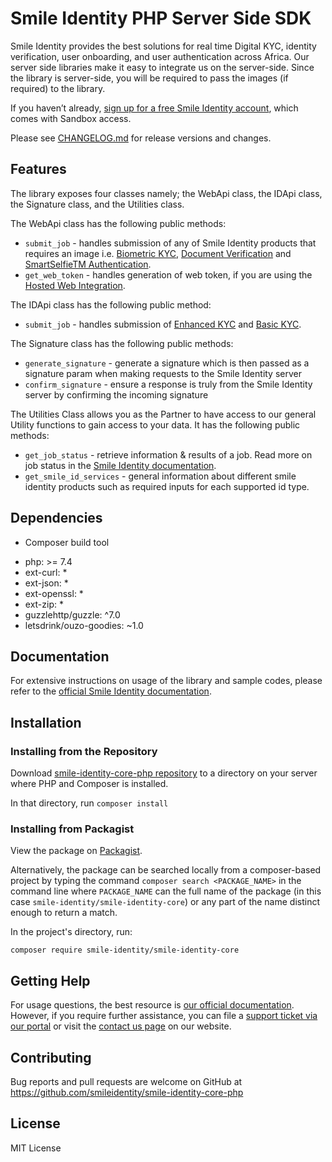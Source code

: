 # Smile Identity PHP Server Side SDK

Smile Identity provides the best solutions for real time Digital KYC, identity verification, user onboarding, and user authentication across Africa. Our server side libraries make it easy to integrate us on the server-side. Since the library is server-side, you will be required to pass the images (if required) to the library.

If you haven’t already, [sign up for a free Smile Identity account](https://www.smileidentity.com/schedule-a-demo/), which comes with Sandbox access.

Please see [CHANGELOG.md](CHANGELOG.md) for release versions and changes.

## Features

The library exposes four classes namely; the WebApi class, the IDApi class, the Signature class, and the Utilities class.

The WebApi class has the following public methods:

- `submit_job` - handles submission of any of Smile Identity products that requires an image i.e. [Biometric KYC](https://docs.smileidentity.com/products/biometric-kyc), [Document Verification](https://docs.smileidentity.com/products/document-verification) and [SmartSelfieTM Authentication](https://docs.smileidentity.com/products/biometric-authentication).
- `get_web_token` - handles generation of web token, if you are using the [Hosted Web Integration](https://docs.smileidentity.com/web-mobile-web/web-integration-beta).

The IDApi class has the following public method:

- `submit_job` - handles submission of [Enhanced KYC](https://docs.smileidentity.com/products/identity-lookup) and [Basic KYC](https://docs.smileidentity.com/products/id-verification).

The Signature class has the following public methods:

- `generate_signature` - generate a signature which is then passed as a signature param when making requests to the Smile Identity server
- `confirm_signature` - ensure a response is truly from the Smile Identity server by confirming the incoming signature

The Utilities Class allows you as the Partner to have access to our general Utility functions to gain access to your data. It has the following public methods:

- `get_job_status` - retrieve information & results of a job. Read more on job status in the [Smile Identity documentation](https://docs.smileidentity.com/further-reading/job-status).
- `get_smile_id_services` - general information about different smile identity products such as required inputs for each supported id type.

## Dependencies

* Composer build tool
- php: >= 7.4
- ext-curl: *
- ext-json: *
- ext-openssl: *
- ext-zip: *
- guzzlehttp/guzzle: ^7.0
- letsdrink/ouzo-goodies: ~1.0

## Documentation

For extensive instructions on usage of the library and sample codes, please refer to the [official Smile Identity documentation](https://docs.smileidentity.com/server-to-server/php).

## Installation

### Installing from the Repository

Download [smile-identity-core-php repository](https://github.com/smileidentity/smile-identity-core-php) to a directory on your server where PHP and Composer is installed.

In that directory, run `composer install`

### Installing from Packagist

View the package on [Packagist](https://packagist.org/packages/smile-identity/smile-identity-core).

Alternatively, the package can be searched locally from a composer-based project by typing the command `composer search <PACKAGE_NAME>` in the command line where `PACKAGE_NAME` can the full name of the package (in this case `smile-identity/smile-identity-core`) or any part of the name distinct enough to return a match.

In the project's directory, run:

```shell
composer require smile-identity/smile-identity-core
```

## Getting Help

For usage questions, the best resource is [our official documentation](https://docs.smileidentity.com/). However, if you require further assistance, you can file a [support ticket via our portal](https://portal.smileidentity.com/partner/support/tickets) or visit the [contact us page](https://www.smileidentity.com/contact-us/) on our website.

## Contributing

Bug reports and pull requests are welcome on GitHub at https://github.com/smileidentity/smile-identity-core-php

## License

MIT License
